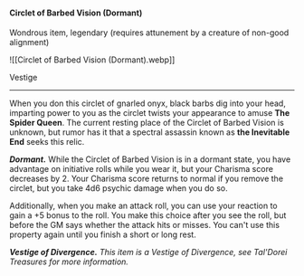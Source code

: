 #### Circlet of Barbed Vision (Dormant)

Wondrous item, legendary (requires attunement by a creature of non-good alignment)

![[Circlet of Barbed Vision (Dormant).webp]]

Vestige

---

When you don this circlet of gnarled onyx, black barbs dig into your head, imparting power to you as the circlet twists your appearance to amuse **The Spider Queen**. The current resting place of the Circlet of Barbed Vision is unknown, but rumor has it that a spectral assassin known as **the Inevitable End** seeks this relic.

***Dormant.*** While the Circlet of Barbed Vision is in a dormant state, you have advantage on initiative rolls while you wear it, but your Charisma score decreases by 2. Your Charisma score returns to normal if you remove the circlet, but you take 4d6 psychic damage when you do so.

Additionally, when you make an attack roll, you can use your reaction to gain a +5 bonus to the roll. You make this choice after you see the roll, but before the GM says whether the attack hits or misses. You can't use this property again until you finish a short or long rest.

***Vestige of Divergence.*** *This item is a Vestige of Divergence, see *Tal'Dorei Treasures* for more information.*